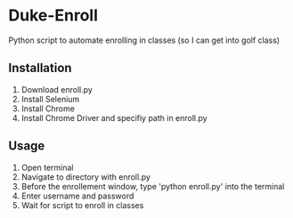 # Duke-Enroll
Python script to automate enrolling in classes (so I can get into golf class)

## Installation
1. Download enroll.py
2. Install Selenium
3. Install Chrome
4. Install Chrome Driver and specifiy path in enroll.py

## Usage
1. Open terminal
2. Navigate to directory with enroll.py
3. Before the enrollement window, type 'python enroll.py' into the terminal
4. Enter username and password
5. Wait for script to enroll in classes
